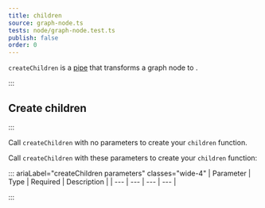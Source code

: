 ```yaml
---
title: children
source: graph-node.ts
tests: node/graph-node.test.ts
publish: false
order: 0
---
```


`createChildren` is a [pipe](/docs/logic/pipes-overview) that transforms a graph node to <!--TODO-->.


:::
## Create children
:::

Call `createChildren` with no parameters to create your `children` function.

Call `createChildren` with these parameters to create your `children` function:

::: ariaLabel="createChildren parameters" classes="wide-4"
| Parameter | Type | Required | Description |
| --- | --- | --- | --- |

:::

